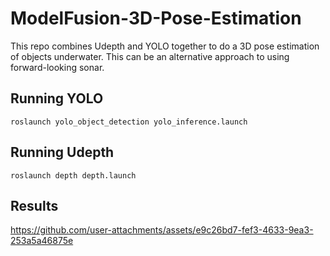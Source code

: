 # ModelFusion-3D-Pose-Estimation
This repo combines Udepth and YOLO together to do a 3D pose estimation of objects underwater. This can be an alternative approach to using forward-looking sonar.

## Running YOLO
```
roslaunch yolo_object_detection yolo_inference.launch
```

## Running Udepth
```
roslaunch depth depth.launch
```

## Results

https://github.com/user-attachments/assets/e9c26bd7-fef3-4633-9ea3-253a5a46875e

